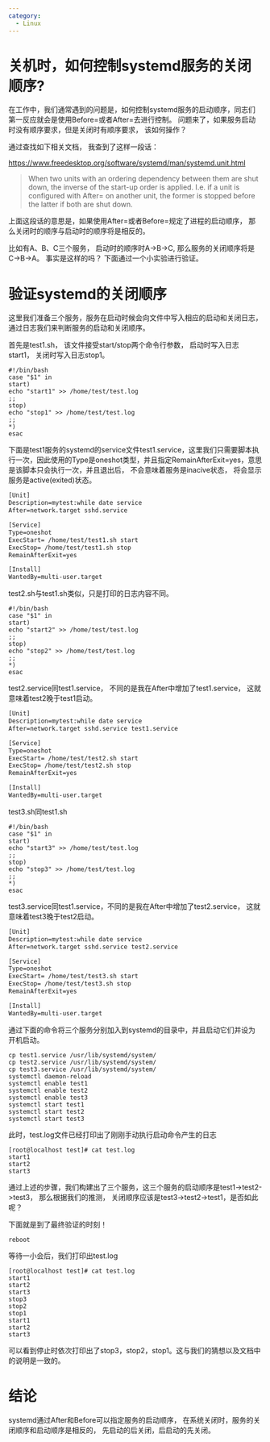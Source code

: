 ```yaml
---
category:
  - Linux
---
```


# 关机时，如何控制systemd服务的关闭顺序?

在工作中，我们通常遇到的问题是，如何控制systemd服务的启动顺序，同志们第一反应就会是使用Before=或者After=去进行控制。 问题来了，如果服务启动时没有顺序要求，但是关闭时有顺序要求， 该如何操作？

通过查找如下相关文档， 我查到了这样一段话：

https://www.freedesktop.org/software/systemd/man/systemd.unit.html

> When two units with an ordering dependency between them are shut down, the inverse of the start-up order is applied. I.e. if a unit is configured with After= on another unit, the former is stopped before the latter if both are shut down.

上面这段话的意思是，如果使用After=或者Before=规定了进程的启动顺序， 那么关闭时的顺序与启动时的顺序将是相反的。

比如有A、B、C三个服务， 启动时的顺序时A->B->C, 那么服务的关闭顺序将是C->B->A。 事实是这样的吗？ 下面通过一个小实验进行验证。

# 验证systemd的关闭顺序
这里我们准备三个服务，服务在启动时候会向文件中写入相应的启动和关闭日志，通过日志我们来判断服务的启动和关闭顺序。

首先是test1.sh， 该文件接受start/stop两个命令行参数， 启动时写入日志start1， 关闭时写入日志stop1。
```shell
#!/bin/bash
case "$1" in
start)
echo "start1" >> /home/test/test.log
;;
stop)
echo "stop1" >> /home/test/test.log
;;
*)
esac
```

下面是test1服务的systemd的service文件test1.service，这里我们只需要脚本执行一次，因此使用的Type是oneshot类型，并且指定RemainAfterExit=yes，意思是该脚本只会执行一次，并且退出后， 不会意味着服务是inacive状态， 将会显示服务是active(exited)状态。

```txt
[Unit]
Description=mytest:while date service
After=network.target sshd.service

[Service]
Type=oneshot
ExecStart= /home/test/test1.sh start
ExecStop= /home/test/test1.sh stop
RemainAfterExit=yes

[Install]
WantedBy=multi-user.target
```

test2.sh与test1.sh类似，只是打印的日志内容不同。
```shell
#!/bin/bash
case "$1" in
start)
echo "start2" >> /home/test/test.log
;;
stop)
echo "stop2" >> /home/test/test.log
;;
*)
esac
```

test2.service同test1.service， 不同的是我在After中增加了test1.service， 这就意味着test2晚于test1启动。
```txt
[Unit]
Description=mytest:while date service
After=network.target sshd.service test1.service

[Service]
Type=oneshot
ExecStart= /home/test/test2.sh start
ExecStop= /home/test/test2.sh stop
RemainAfterExit=yes

[Install]
WantedBy=multi-user.target
```

test3.sh同test1.sh
```shell
#!/bin/bash
case "$1" in
start)
echo "start3" >> /home/test/test.log
;;
stop)
echo "stop3" >> /home/test/test.log
;;
*)
esac
```

test3.service同test1.service，不同的是我在After中增加了test2.service， 这就意味着test3晚于test2启动。
```txt
[Unit]
Description=mytest:while date service
After=network.target sshd.service test2.service

[Service]
Type=oneshot
ExecStart= /home/test/test3.sh start
ExecStop= /home/test/test3.sh stop
RemainAfterExit=yes

[Install]
WantedBy=multi-user.target
```

通过下面的命令将三个服务分别加入到systemd的目录中，并且启动它们并设为开机启动。
```shell
cp test1.service /usr/lib/systemd/system/
cp test2.service /usr/lib/systemd/system/
cp test3.service /usr/lib/systemd/system/
systemctl daemon-reload
systemctl enable test1
systemctl enable test2
systemctl enable test3
systemctl start test1
systemctl start test2
systemctl start test3
```

此时，test.log文件已经打印出了刚刚手动执行启动命令产生的日志
```shell
[root@localhost test]# cat test.log
start1
start2
start3
```

通过上述的步骤，我们构建出了三个服务，这三个服务的启动顺序是test1->test2->test3， 那么根据我们的推测， 关闭顺序应该是test3->test2->test1，是否如此呢？

下面就是到了最终验证的时刻！
```shell
reboot
```

等待一小会后，我们打印出test.log
```shell
[root@localhost test]# cat test.log
start1
start2
start3
stop3
stop2
stop1
start1
start2
start3
```

可以看到停止时依次打印出了stop3，stop2，stop1。这与我们的猜想以及文档中的说明是一致的。

# 结论
systemd通过After和Before可以指定服务的启动顺序， 在系统关闭时，服务的关闭顺序和启动顺序是相反的， 先启动的后关闭，后启动的先关闭。
